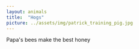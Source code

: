 ```yaml
---
layout: animals
title:  "Hogs"
picture: ../assets/img/patrick_training_pig.jpg
---
```


Papa's bees make the best honey
